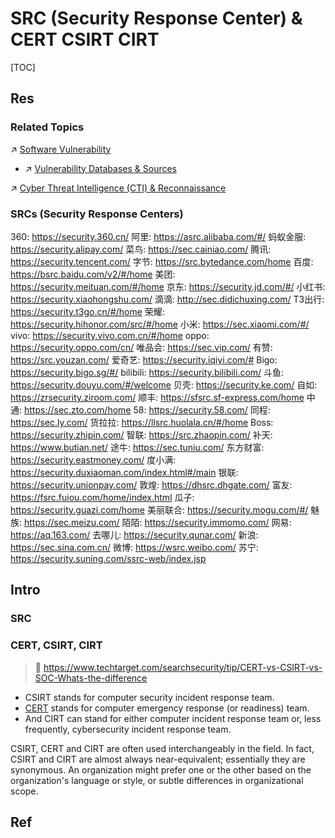 # SRC (Security Response Center) & CERT CSIRT CIRT

[TOC]



## Res
### Related Topics
↗ [Software Vulnerability](../../../🏰%20Cybersecurity%20Basics%20&%20InfoSec/🍦%20Software%20Security/🐒%20Software%20Vulnerability/Software%20Vulnerability.md)
- ↗ [Vulnerability Databases & Sources](../../../🏰%20Cybersecurity%20Basics%20&%20InfoSec/🍦%20Software%20Security/🐒%20Software%20Vulnerability/📌%20Vulnerability%20Databases%20&%20Sources/Vulnerability%20Databases%20&%20Sources.md)

↗ [Cyber Threat Intelligence (CTI) & Reconnaissance](../../🐗%20Cybersecurity%20Threats%20&%20Attacks/🛰️%20Cyber%20Threat%20Intelligence%20(CTI)%20&%20Reconnaissance/Cyber%20Threat%20Intelligence%20(CTI)%20&%20Reconnaissance.md)


### SRCs (Security Response Centers)
360: https://security.360.cn/
阿里: https://asrc.alibaba.com/#/
蚂蚁金服: https://security.alipay.com/
菜鸟: https://sec.cainiao.com/
腾讯: https://security.tencent.com/
字节: https://src.bytedance.com/home
百度: https://bsrc.baidu.com/v2/#/home
美团: https://security.meituan.com/#/home
京东: https://security.jd.com/#/
小红书: https://security.xiaohongshu.com/
滴滴: http://sec.didichuxing.com/
T3出行: https://security.t3go.cn/#/home
荣耀: https://security.hihonor.com/src/#/home
小米: https://sec.xiaomi.com/#/
vivo: https://security.vivo.com.cn/#/home
oppo: https://security.oppo.com/cn/
唯品会: https://sec.vip.com/
有赞: https://src.youzan.com/
爱奇艺: https://security.iqiyi.com/#
Bigo: https://security.bigo.sg/#/
bilibili: https://security.bilibili.com/
斗鱼: https://security.douyu.com/#/welcome
贝壳: https://security.ke.com/
自如: https://zrsecurity.ziroom.com/
顺丰: https://sfsrc.sf-express.com/home
中通: https://sec.zto.com/home
58: https://security.58.com/
同程: https://sec.ly.com/
货拉拉: https://llsrc.huolala.cn/#/home
Boss: https://security.zhipin.com/
智联: https://src.zhaopin.com/
补天: https://www.butian.net/
途牛: https://sec.tuniu.com/
东方财富: https://security.eastmoney.com/
度小满: https://security.duxiaoman.com/index.html#/main
银联: https://security.unionpay.com/
敦煌: https://dhsrc.dhgate.com/
富友: https://fsrc.fuiou.com/home/index.html
瓜子: https://security.guazi.com/home
美丽联合: https://security.mogu.com/#/
魅族: https://sec.meizu.com/
陌陌: https://security.immomo.com/
网易: https://aq.163.com/
去哪儿: https://security.qunar.com/
新浪: https://sec.sina.com.cn/
微博: https://wsrc.weibo.com/
苏宁: https://security.suning.com/ssrc-web/index.jsp



## Intro
### SRC



### CERT, CSIRT, CIRT
> 🔗 https://www.techtarget.com/searchsecurity/tip/CERT-vs-CSIRT-vs-SOC-Whats-the-difference

- CSIRT stands for computer security incident response team.
- [CERT](https://www.techtarget.com/whatis/definition/CERT-Computer-Emergency-Readiness-Team) stands for computer emergency response (or readiness) team. 
- And CIRT can stand for either computer incident response team or, less frequently, cybersecurity incident response team. 

CSIRT, CERT and CIRT are often used interchangeably in the field. In fact, CSIRT and CIRT are almost always near-equivalent; essentially they are synonymous. An organization might prefer one or the other based on the organization's language or style, or subtle differences in organizational scope.



## Ref
[👍 CERT vs. CSIRT vs. SOC: What's the difference?]: https://www.techtarget.com/searchsecurity/tip/CERT-vs-CSIRT-vs-SOC-Whats-the-difference

[各种SRC（应急响应）中心平台及漏洞提交 | CSDN]: https://blog.csdn.net/m0_62207482/article/details/134897208
